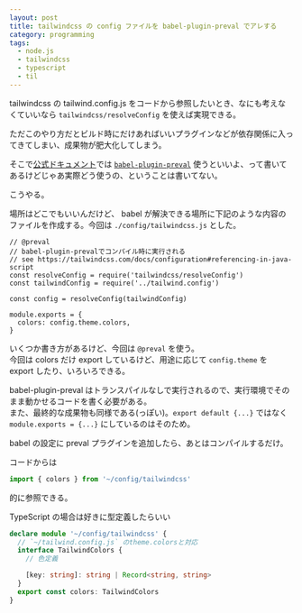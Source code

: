 ```yaml
---
layout: post
title: tailwindcss の config ファイルを babel-plugin-preval でアレする
category: programming
tags:
  - node.js
  - tailwindcss
  - typescript
  - til
---
```


tailwindcss の tailwind.config.js をコードから参照したいとき、なにも考えなくていいなら `tailwindcss/resolveConfig` を使えば実現できる。

ただこのやり方だとビルド時にだけあればいいプラグインなどが依存関係に入ってきてしまい、成果物が肥大化してしまう。

そこで[公式ドキュメント](https://tailwindcss.com/docs/configuration#referencing-in-java-script)では [`babel-plugin-preval`](https://github.com/kentcdodds/babel-plugin-preval) 使うといいよ、って書いてあるけどじゃあ実際どう使うの、ということは書いてない。

こうやる。

場所はどこでもいいんだけど、 babel が解決できる場所に下記のような内容のファイルを作成する。今回は `./config/tailwindcss.js` とした。

```
// @preval
// babel-plugin-prevalでコンパイル時に実行される
// see https://tailwindcss.com/docs/configuration#referencing-in-java-script
const resolveConfig = require('tailwindcss/resolveConfig')
const tailwindConfig = require('../tailwind.config')

const config = resolveConfig(tailwindConfig)

module.exports = {
  colors: config.theme.colors,
}
```

いくつか書き方があるけど、今回は `@preval` を使う。  
今回は colors だけ export しているけど、用途に応じて `config.theme` を export したり、いろいろできる。

babel-plugin-preval はトランスパイルなしで実行されるので、実行環境でそのまま動かせるコードを書く必要がある。  
また、最終的な成果物も同様である(っぽい)。`export default {...}` ではなく `module.exports = {...}` にしているのはそのため。


babel の設定に preval プラグインを追加したら、あとはコンパイルするだけ。 


コードからは

```javascript
import { colors } from '~/config/tailwindcss'
```

的に参照できる。


TypeScript の場合は好きに型定義したらいい

```typescript
declare module '~/config/tailwindcss' {
  // `~/tailwind.config.js` のtheme.colorsと対応
  interface TailwindColors {
    // 色定義

    [key: string]: string | Record<string, string>
  }
  export const colors: TailwindColors
}
```
